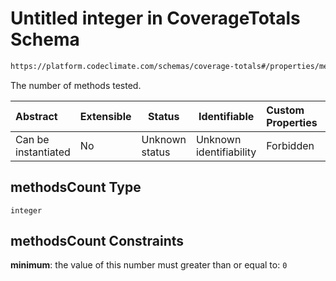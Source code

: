 # Untitled integer in CoverageTotals Schema

```txt
https://platform.codeclimate.com/schemas/coverage-totals#/properties/methodsCount
```

The number of methods tested.


| Abstract            | Extensible | Status         | Identifiable            | Custom Properties | Additional Properties | Access Restrictions | Defined In                                                                                           |
| :------------------ | ---------- | -------------- | ----------------------- | :---------------- | --------------------- | ------------------- | ---------------------------------------------------------------------------------------------------- |
| Can be instantiated | No         | Unknown status | Unknown identifiability | Forbidden         | Allowed               | none                | [CoverageTotals.schema.json\*](../../spec/schemas/CoverageTotals.schema.json "open original schema") |

## methodsCount Type

`integer`

## methodsCount Constraints

**minimum**: the value of this number must greater than or equal to: `0`
